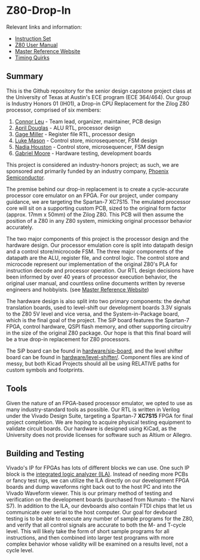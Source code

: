 # Z80-Drop-In
Relevant links and information:
- [Instruction Set](https://map.grauw.nl/resources/z80instr.php)
- [Z80 User Manual](https://www.zilog.com/docs/z80/um0080.pdf)
- [Master Reference Website](http://z80.info/)
- [Timing Quirks](https://floooh.github.io/2021/12/06/z80-instruction-timing.html#extra-clock-cycles)

## Summary
This is the Github repository for the senior design capstone project class at the University of Texas at Austin's ECE program (ECE 364/464). Our group is Industry Honors 01 (IH01), a Drop-in CPU Replacement for the Zilog Z80 processor, comprised of six members:

1. [Connor Leu](https://github.com/connorl309) - Team lead, organizer, maintainer, PCB design
2. [April Douglas](https://github.com/MaprilBear) - ALU RTL, processor design
3. [Gage Miller](https://github.com/millergage) - Register file RTL, processor design
4. [Luke Mason](https://github.com/Mega567835) - Control store, microsequencer, FSM design
5. [Nadia Houston](https://github.com/nadiahouston) - Control store, microsequencer, FSM design
6. [Gabriel Moore](https://github.com/K0-p) - Hardware testing, development boards

This project is considered an industry-honors project; as such, we are sponsored and primarily funded by an industry company, [Phoenix Semiconductor](https://www.phoenixsemicorp.com/).

The premise behind our drop-in replacement is to create a cycle-accurate processor core emulator on an FPGA. For our project, under company guidance, we are targeting the Spartan-7 XC7S15. The emulated processor core will sit on a supporting custom PCB, sized to the original form factor (approx. 17mm x 50mm) of the Zilog Z80. This PCB will then assume the position of a Z80 in any Z80 system, mimicking original processor behavior accurately.

The two major components of this project is the processor design and the hardware design. Our processor emulation core is split into datapath design and a control store/microcode FSM. The three major components of the datapath are the ALU, register file, and control logic. The control store and microcode represent our implementation of the original Z80's PLA for instruction decode and processor operation. Our RTL design decisions have been informed by over 40 years of processor execution behavior, the original user manual, and countless online documents written by reverse engineers and hobbyists. (see [Master Reference Website](http://z80.info/))

The hardware design is also split into two primary components: the devhat translation boards, used to level-shift our development boards 3.3V signals to the Z80 5V level and vice versa, and the System-in-Package board, which is the final goal of the project. The SiP board features the Spartan-7 FPGA, control hardware, QSPI flash memory, and other supporting circuitry in the size of the original Z80 package. Our hope is that this final board will be a true drop-in replacement for Z80 processors.

The SiP board can be found in [hardware/sip-board](hardware/sip-board/), and the level shifter board can be found in [hardware/level-shifter/](hardware/level-shifter/). Component files are kind of messy, but both Kicad Projects should all be using RELATIVE paths for custom symbols and footprints.

## Tools
Given the nature of an FPGA-based processor emulator, we opted to use as many industry-standard tools as possible. Our RTL is written in Verilog under the Vivado Design Suite, targeting a Spartan-7 **XC7S15** FPGA for final project completion. We are hoping to acquire physical testing equipment to validate circuit boards. Our hardware is designed using KiCad, as the University does not provide licenses for software such as Altium or Allegro.

## Building and Testing
Vivado's IP for FPGAs has lots of different blocks we can use. One such IP block is the [integrated logic analyzer (ILA)](https://www.xilinx.com/products/intellectual-property/ila.html). Instead of needing more PCBs or fancy test rigs, we can utilize the ILA directly on our development FPGA boards and dump waveforms right back out to the host PC and into the Vivado Waveform viewer. This is our primary method of testing and verification on the development boards (purchased from Numato - the Narvi S7). In addition to the ILA, our devboards also contain FTDI chips that let us communicate over serial to the host computer.
Our goal for devboard testing is to be able to execute any number of sample programs for the Z80, and verify that all control signals are accurate to both the M- and T-cycle level. This will likely take the form of short sample programs for all instructions, and then combined into larger test programs with more complex behavior whose validity will be examined on a results level, not a cycle level.
